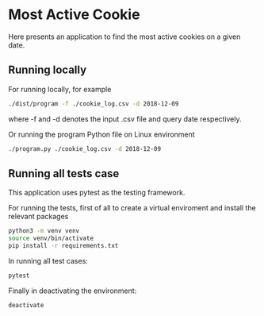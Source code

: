 # Most Active Cookie
Here presents an application to find the most active cookies on a given date.

## Running locally
For running locally, for example
```bash
./dist/program -f ./cookie_log.csv -d 2018-12-09
```
where -f and -d denotes the input .csv file and query date respectively.

Or running the program Python file on Linux environment
```bash
./program.py ./cookie_log.csv -d 2018-12-09
```

## Running all tests case
This application uses pytest as the testing framework.

For running the tests, first of all to create a virtual enviroment and install the relevant packages
```bash
python3 -m venv venv
source venv/bin/activate
pip install -r requirements.txt
```
In running all test cases:
```bash
pytest
```
Finally in deactivating the environment:
```bash
deactivate
```